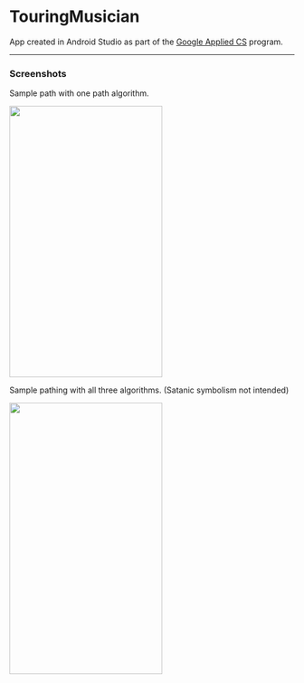# TouringMusician

App created in Android Studio as part of the [Google Applied CS](https://cswithandroid.withgoogle.com/) program.

---
### Screenshots

Sample path with one path algorithm.

<img src="https://github.com/ryanpriehl/Screenshots/blob/master/TouringMusician/TM%201.png" width=270 height=480/>

Sample pathing with all three algorithms. (Satanic symbolism not intended)

<img src="https://github.com/ryanpriehl/Screenshots/blob/master/TouringMusician/TM%202.png" width=270 height=480/>
